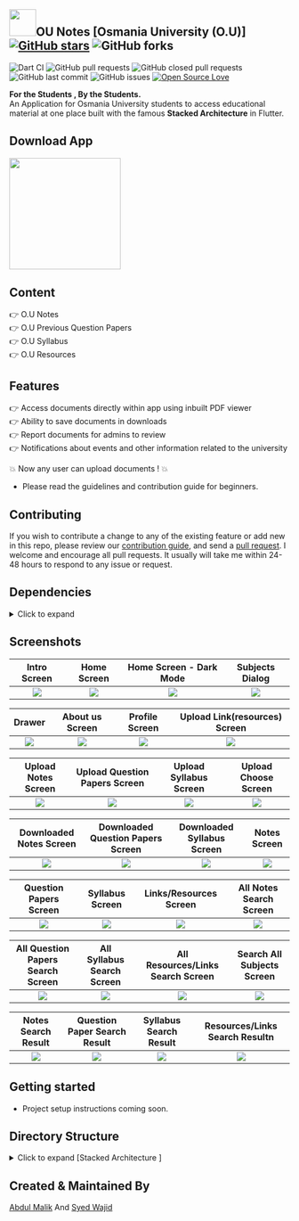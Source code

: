 ## <img src="https://github.com/AbdulMalikDev/OU-Notes-Stacked-Architecture/blob/master/assets/images/Applogo.jpg?raw=true" width="48">OU Notes [Osmania University (O.U)] [![GitHub stars](https://img.shields.io/github/stars/Thealphamerc/flutter_twitter_clone?style=social)](https://github.com/login?return_to=%2FTheAlphamerc%flutter_twitter_clone) ![GitHub forks](https://img.shields.io/github/forks/TheAlphamerc/flutter_twitter_clone?style=social) 
![Dart CI](https://github.com/TheAlphamerc/flutter_twitter_clone/workflows/Dart%20CI/badge.svg) ![GitHub pull requests](https://img.shields.io/github/issues-pr/TheAlphamerc/flutter_twitter_clone) ![GitHub closed pull requests](https://img.shields.io/github/issues-pr-closed/Thealphamerc/flutter_twitter_clone) ![GitHub last commit](https://img.shields.io/github/last-commit/Thealphamerc/flutter_twitter_clone)  ![GitHub issues](https://img.shields.io/github/issues-raw/Thealphamerc/flutter_twitter_clone) [![Open Source Love](https://badges.frapsoft.com/os/v2/open-source.svg?v=103)](https://github.com/Thealphamerc/flutter_twitter_clone) 


**For the Students , By the Students.** <br/>
An Application for Osmania University students to access educational material at one place built with the famous **Stacked Architecture** in Flutter.


## Download App
<a href="https://play.google.com/store/apps/details?id=com.notes.ounotes"><img src="https://play.google.com/intl/en_us/badges/static/images/badges/en_badge_web_generic.png" width="200"></img></a>

## Content
👉 O.U Notes<br/>
👉 O.U Previous Question Papers<br/>
👉 O.U Syllabus<br/>
👉 O.U Resources<br/>

## Features
👉 Access documents directly within app using inbuilt PDF viewer<br/>
👉 Ability to save documents in downloads<br/>
👉 Report documents for admins to review<br/>
👉 Notifications about events and other information related to the university<br/>

 :boom: Now any user can upload documents ! :boom:
* Please read the guidelines and contribution guide for beginners.

     
## Contributing

If you wish to contribute a change to any of the existing feature or add new in this repo,
please review our [contribution guide](https://github.com/AbdulMalikDev/OU-Notes-Stacked-Architecture/blob/master/CONTRIBUTING.md),
and send a [pull request](https://github.com/AbdulMalikDev/OU-Notes-Stacked-Architecture/pulls). I welcome and encourage all pull requests. It usually will take me within 24-48 hours to respond to any issue or request.


## Dependencies
<details>
     <summary> Click to expand </summary>
     
* [intl](https://pub.dev/packages/intl)
* [cuid](https://pub.dev/packages/cuid)
* [stacked](https://pub.dev/packages/stacked)
* [share](https://pub.dev/packages/share)
* [stacked_services](https://pub.dev/packages/stacked_services)
* [url_launcher](https://pub.dev/packages/url_launcher)
* [google_fonts](https://pub.dev/packages/google_fonts)
* [file_picker](https://pub.dev/packages/file_picker)
* [firebase_auth](https://pub.dev/packages/firebase_auth)
* [google_sign_in](https://pub.dev/packages/google_sign_in)
* [firebase_analytics](https://pub.dev/packages/firebase_analytics)
* [firebase_database](https://pub.dev/packages/firebase_database)
* [shared_preferences](https://pub.dev/packages/shared_preferences)
* [path_provider](https://pub.dev/packages/path_provider)
     
</details>

## Screenshots

Intro Screen             |  Home Screen     |Home Screen - Dark Mode             |  Subjects Dialog           
:-------------------------:|:-------------------------:|:-------------------------:|:-------------------------:
![](https://github.com/AbdulMalikDev/OU-Notes-Stacked-Architecture/blob/master/screenshots/7.jpeg?raw=true)  |  ![](https://github.com/AbdulMalikDev/OU-Notes-Stacked-Architecture/blob/master/screenshots/3.jpeg?raw=true)|![](https://github.com/AbdulMalikDev/OU-Notes-Stacked-Architecture/blob/master/screenshots/8.jpeg?raw=true)|  ![](https://github.com/AbdulMalikDev/OU-Notes-Stacked-Architecture/blob/master/screenshots/4.jpeg?raw=true)


Drawer             |  About us Screen     |Profile Screen             |  Upload Link(resources) Screen
:-------------------------:|:-------------------------:|:-------------------------:|:-------------------------:       
![](https://github.com/AbdulMalikDev/OU-Notes-Stacked-Architecture/blob/master/screenshots/2.jpeg?raw=true)  |  ![](https://github.com/AbdulMalikDev/OU-Notes-Stacked-Architecture/blob/master/screenshots/6.jpeg?raw=true)|![](https://github.com/AbdulMalikDev/OU-Notes-Stacked-Architecture/blob/master/screenshots/9.jpeg?raw=true)|  ![](https://github.com/AbdulMalikDev/OU-Notes-Stacked-Architecture/blob/master/screenshots/21.jpeg?raw=true)


Upload Notes Screen             |  Upload Question Papers Screen     |Upload Syllabus Screen             |  Upload Choose Screen
:-------------------------:|:-------------------------:|:-------------------------:|:-------------------------:       
![](https://github.com/AbdulMalikDev/OU-Notes-Stacked-Architecture/blob/master/screenshots/24.jpeg?raw=true)  |  ![](https://github.com/AbdulMalikDev/OU-Notes-Stacked-Architecture/blob/master/screenshots/23.jpeg?raw=true)|![](https://github.com/AbdulMalikDev/OU-Notes-Stacked-Architecture/blob/master/screenshots/22.jpeg?raw=true)|  ![](https://github.com/AbdulMalikDev/OU-Notes-Stacked-Architecture/blob/master/screenshots/25.jpeg?raw=true)



Downloaded Notes Screen             |  Downloaded Question Papers Screen     |Downloaded Syllabus Screen             |  Notes Screen
:-------------------------:|:-------------------------:|:-------------------------:|:-------------------------:       
![](https://github.com/AbdulMalikDev/OU-Notes-Stacked-Architecture/blob/master/screenshots/28.jpeg?raw=true)  |  ![](https://github.com/AbdulMalikDev/OU-Notes-Stacked-Architecture/blob/master/screenshots/27.jpeg?raw=true)|![](https://github.com/AbdulMalikDev/OU-Notes-Stacked-Architecture/blob/master/screenshots/26.jpeg?raw=true)|  ![](https://github.com/AbdulMalikDev/OU-Notes-Stacked-Architecture/blob/master/screenshots/32.jpeg?raw=true)

Question Papers Screen             |  Syllabus Screen     |Links/Resources Screen             |  All Notes Search Screen
:-------------------------:|:-------------------------:|:-------------------------:|:-------------------------:       
![](https://github.com/AbdulMalikDev/OU-Notes-Stacked-Architecture/blob/master/screenshots/31.jpeg?raw=true)  |  ![](https://github.com/AbdulMalikDev/OU-Notes-Stacked-Architecture/blob/master/screenshots/30.jpeg?raw=true)|![](https://github.com/AbdulMalikDev/OU-Notes-Stacked-Architecture/blob/master/screenshots/29.jpeg?raw=true)|  ![](https://github.com/AbdulMalikDev/OU-Notes-Stacked-Architecture/blob/master/screenshots/20.jpeg?raw=true)



All Question Papers Search Screen             |  All Syllabus Search Screen     |All Resources/Links Search Screen             | Search All Subjects Screen
:-------------------------:|:-------------------------:|:-------------------------:|:-------------------------:       
![](https://github.com/AbdulMalikDev/OU-Notes-Stacked-Architecture/blob/master/screenshots/17.jpeg?raw=true)  |  ![](https://github.com/AbdulMalikDev/OU-Notes-Stacked-Architecture/blob/master/screenshots/14.jpeg?raw=true)|![](https://github.com/AbdulMalikDev/OU-Notes-Stacked-Architecture/blob/master/screenshots/12.jpeg?raw=true)|  ![](https://github.com/AbdulMalikDev/OU-Notes-Stacked-Architecture/blob/master/screenshots/1.jpeg?raw=true)



Notes Search Result             |  Question Paper Search Result     |Syllabus Search Result             |  Resources/Links Search Resultn
:-------------------------:|:-------------------------:|:-------------------------:|:-------------------------:       
![](https://github.com/AbdulMalikDev/OU-Notes-Stacked-Architecture/blob/master/screenshots/36.jpeg?raw=true)  |  ![](https://github.com/AbdulMalikDev/OU-Notes-Stacked-Architecture/blob/master/screenshots/35.jpeg?raw=true)|![](https://github.com/AbdulMalikDev/OU-Notes-Stacked-Architecture/blob/master/screenshots/34.jpeg?raw=true)|  ![](https://github.com/AbdulMalikDev/OU-Notes-Stacked-Architecture/blob/master/screenshots/33.jpeg?raw=true)





## Getting started 
* Project setup instructions coming soon.

## Directory Structure
<details>
     <summary> Click to expand [Stacked Architecture ] </summary>
  
```

|-- lib
|   |-- AppTheme
|   |   |-- AppStateNotifier.dart
|   |   '-- AppTheme.dart
|   |-- CustomIcons
|   |   '-- custom_icons.dart
|   |-- app
|   |   |-- locator.dart
|   |   |-- locator.iconfig.dart
|   |   |-- logger.dart
|   |   |-- router.dart
|   |   '-- router.gr.dart
|   |-- enums
|   |   |-- constants.dart
|   |   '-- enums.dart
|   |-- main.dart
|   |-- models
|   |   |-- course_info.dart
|   |   |-- document.dart
|   |   |-- download.dart
|   |   |-- syllabus.dart
|   |   |-- user.dart
|   |   '-- vote.dart
|   |-- services
|   |   |-- funtional_services
|   |   |   |-- authentication_service.dart
|   |   |   |-- cloud_storage_service.dart
|   |   |   |-- db_service.dart
|   |   |   |-- email_service.dart
|   |   |   |-- firestore_service.dart
|   |   |   |-- sharedpref_service.dart
|   |   |   '-- third_party_services_module.dart
|   |   '-- state_services
|   |       |-- download_service.dart
|   |       |-- links_service.dart
|   |       |-- notes_service.dart
|   |       |-- question_paper_service.dart
|   |       |-- report_service.dart
|   |       |-- subjects_service.dart
|   |       |-- syllabus_service.dart
|   |       '-- vote_service.dart
|   |-- ui
|   |   |-- shared
|   |   |   |-- app_config.dart
|   |   |   |-- shared_styles.dart
|   |   |   '-- ui_helper.dart
|   |   |-- views
|   |   |   |-- FilterDocuments
|   |   |   |   |-- FD_DocumentDisplay
|   |   |   |   |   |-- fd_documentview.dart
|   |   |   |   |   '-- fd_documentviewmodel.dart
|   |   |   |   |-- FD_InputScreen
|   |   |   |   |   |-- fd_inputView.dart
|   |   |   |   |   '-- fd_inputViewmodel.dart
|   |   |   |   '-- FD_subjectdisplay
|   |   |   |       |-- fd_subjectview.dart
|   |   |   |       '-- fd_subjectviewmodel.dart
|   |   |   |-- Profile
|   |   |   |   |-- profile_view.dart
|   |   |   |   '-- profile_viewmodel.dart
|   |   |   |-- about_us
|   |   |   |   '-- about_us_view.dart
|   |   |   | (8 more...)
|   |   |   |-- search
|   |   |   |   |-- search_view.dart
|   |   |   |   |-- search_viewmodel.dart
|   |   |   |   '-- suggestion_list
|   |   |   |       '-- suggestion_list_view.dart
|   |   |   |-- splash
|   |   |   |   |-- spash_view.dart
|   |   |   |   '-- splash_viewmodel.dart
|   |   |   '-- syllabus
|   |   |       |-- syllabus_view.dart
|   |   |       '-- syllabus_viewmodel.dart
|   |   '-- widgets
|   |       |-- dumb_widgets
|   |       |   |-- SaveButtonView.dart
|   |       |   |-- TextFieldView.dart
|   |       |   |-- drawer_header.dart
|   |       |   |-- expantion_list.dart
|   |       |   |-- nav_item.dart
|   |       |   |-- no_subjects_overlay.dart
|   |       |   '-- progress.dart
|   |       '-- smart_widgets
|   |           |-- FilterSubjects_view
|   |           |   |-- filtersubjects_view.dart
|   |           |   '-- filtersubjects_viewmodel.dart
|   |           |-- drawer
|   |           |   |-- drawer_view.dart
|   |           |   '-- drawer_viewmodel.dart
|   |           |-- links_tile_view
|   |           |   |-- links_tile_view.dart
|   |           |   '-- links_tile_viewmodel.dart
|   |           |-- notes_tile
|   |           |   |-- notes_tile_view.dart
|   |           |   '-- notes_tile_viewmodel.dart
|   |           |-- question_paper_tile
|   |           |   |-- question_paper_tile_view.dart
|   |           |   '-- question_paper_tile_viewmodel.dart
|   |           |-- subjects_dialog
|   |           |   |-- subjects_dialog_view.dart
|   |           |   '-- subjects_dialog_viewmodel.dart
|   |           |-- syllabus_tile.dart
|   |           |   |-- syllabus_tile_view.dart
|   |           |   '-- syllabus_tile_viewmodel.dart
|   |           '-- user_subject_list
|   |               |-- user_subject_list_view.dart
|   |               '-- user_subject_list_viewmodel.dart
|   '-- utils
|       '-- file_picker_service.dart
|-- pubspec.yaml

```

</details>

## Created & Maintained By

[Abdul Malik](https://github.com/AbdulMalikDev) And [Syed Wajid](https://github.com/syedwajid01)

